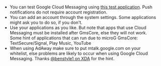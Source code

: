 * You can test Google Cloud Messaging using [this test application](https://play.google.com/store/apps/details?id=com.firstrowria.pushnotificationtester). Push notifications do not require account registration.
* You can add an account through the system settings. Some applications might ask you to do so, if you don't.
* Use your applications as you like. But note that apps that use Cloud Messaging must be installed after GmsCore, else they will not work. Some hint of applications that can run due to microG GmsCore: TextSecure/Signal, Play Music, YouTube
* When using AdAway make sure to put mtalk.google.com on your whitelist, else problems are likely to occur when using Google Cloud Messaging. Thanks [@benstyle1 on XDA](http://forum.xda-developers.com/member.php?u=5459278) for the hint.
